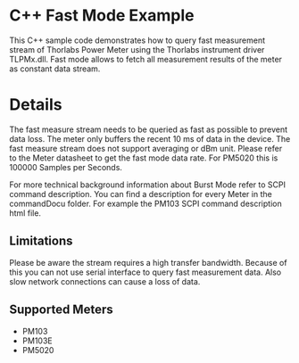 # C++ Fast Mode Example
This C++ sample code demonstrates how to query fast measurement stream of Thorlabs Power Meter using the
Thorlabs instrument driver TLPMx.dll. Fast mode allows to fetch all measurement results of the meter as constant data stream. 

# Details 

The fast measure stream needs to be queried as fast as possible to prevent data loss. The meter 
only buffers the recent 10 ms of data in the device. The fast measure stream does not support 
averaging or dBm unit. Please refer to the Meter datasheet to get the fast mode data rate. 
For PM5020 this is 100000 Samples per Seconds. 

For more technical background information about Burst Mode refer to SCPI command description. You can find a description for every Meter in the commandDocu folder. For example the PM103 SCPI command description html file.

## Limitations
Please be aware the stream requires a high transfer bandwidth. Because of this you can not use 
serial interface to query fast measurement data. Also slow network connections can cause a 
loss of data. 

## Supported Meters
- PM103
- PM103E
- PM5020

